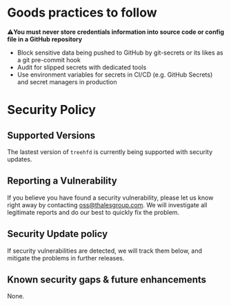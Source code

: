 
# Goods practices to follow

:warning:**You must never store credentials information into source code or config file in a GitHub repository**
- Block sensitive data being pushed to GitHub by git-secrets or its likes as a git pre-commit hook
- Audit for slipped secrets with dedicated tools
- Use environment variables for secrets in CI/CD (e.g. GitHub Secrets) and secret managers in production

# Security Policy

## Supported Versions

The lastest version of `treehfd` is currently being supported with security updates.

## Reporting a Vulnerability

If you believe you have found a security vulnerability, please let us know right away by contacting oss@thalesgroup.com.
We will investigate all legitimate reports and do our best to quickly fix the problem.

## Security Update policy

If security vulnerabilities are detected, we will track them below, and mitigate the problems in further releases.

## Known security gaps & future enhancements

None.
